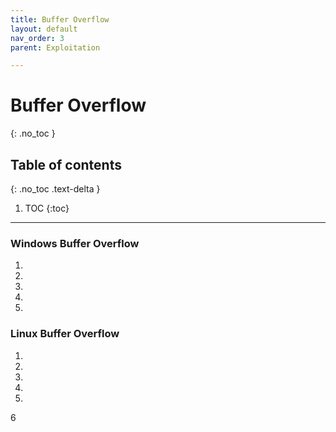 ```yaml
---
title: Buffer Overflow
layout: default
nav_order: 3
parent: Exploitation

---
```


# Buffer Overflow
{: .no_toc }

## Table of contents
{: .no_toc .text-delta }
1. TOC
{:toc}

---

### Windows Buffer Overflow
1.
2.
3.
4.
5.

### Linux Buffer Overflow
1.
2.
3.
4.
5.
6